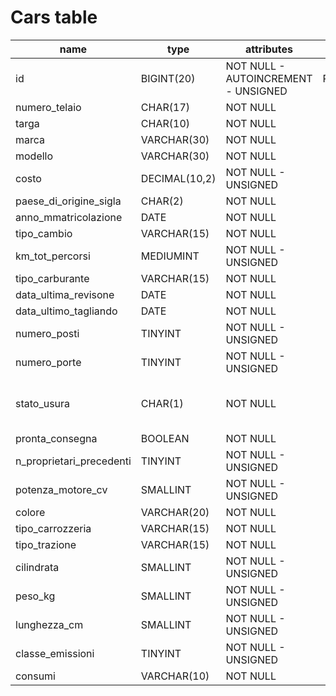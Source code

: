 # Cars table

| name                     | type          | attributes                          | key     | note                                             |
| ------------------------ | ------------- | ----------------------------------- | ------- | ------------------------------------------------ |
| id                       | BIGINT(20)    | NOT NULL - AUTOINCREMENT - UNSIGNED | PRIMARY |                                                  |
| numero_telaio            | CHAR(17)      | NOT NULL                            |         |                                                  |
| targa                    | CHAR(10)      | NOT NULL                            |         |                                                  |
| marca                    | VARCHAR(30)   | NOT NULL                            |         |                                                  |
| modello                  | VARCHAR(30)   | NOT NULL                            |         |                                                  |
| costo                    | DECIMAL(10,2) | NOT NULL - UNSIGNED                 |         |                                                  |
| paese_di_origine_sigla   | CHAR(2)       | NOT NULL                            |         |                                                  |
| anno_mmatricolazione     | DATE          | NOT NULL                            |         |                                                  |
| tipo_cambio              | VARCHAR(15)   | NOT NULL                            |         |                                                  |
| km_tot_percorsi          | MEDIUMINT     | NOT NULL - UNSIGNED                 |         |                                                  |
| tipo_carburante          | VARCHAR(15)   | NOT NULL                            |         |                                                  |
| data_ultima_revisone     | DATE          | NOT NULL                            |         |                                                  |
| data_ultimo_tagliando    | DATE          | NOT NULL                            |         |                                                  |
| numero_posti             | TINYINT       | NOT NULL - UNSIGNED                 |         |                                                  |
| numero_porte             | TINYINT       | NOT NULL - UNSIGNED                 |         |                                                  |
| stato_usura              | CHAR(1)       | NOT NULL                            |         | 'n'= nuovo, 'o'= ottimo, 'b'=buono, 'd'=discreto |
| pronta_consegna          | BOOLEAN       | NOT NULL                            |         |                                                  |
| n_proprietari_precedenti | TINYINT       | NOT NULL - UNSIGNED                 |         |                                                  |
| potenza_motore_cv        | SMALLINT      | NOT NULL - UNSIGNED                 |         |                                                  |
| colore                   | VARCHAR(20)   | NOT NULL                            |         |                                                  |
| tipo_carrozzeria         | VARCHAR(15)   | NOT NULL                            |         |                                                  |
| tipo_trazione            | VARCHAR(15)   | NOT NULL                            |         |                                                  |
| cilindrata               | SMALLINT      | NOT NULL - UNSIGNED                 |         |                                                  |
| peso_kg                  | SMALLINT      | NOT NULL - UNSIGNED                 |         |                                                  |
| lunghezza_cm             | SMALLINT      | NOT NULL - UNSIGNED                 |         |                                                  |
| classe_emissioni         | TINYINT       | NOT NULL - UNSIGNED                 |         |                                                  |
| consumi                  | VARCHAR(10)   | NOT NULL                            |         |                                                  |
